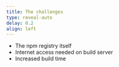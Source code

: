 ```yaml
---
title: The challenges
type: reveal-auto
delay: 0.2
align: left
---
```


* The npm registry itself
* Internet access needed on build server
* Increased build time

